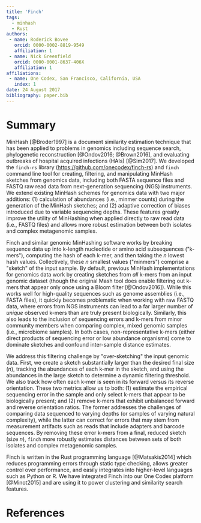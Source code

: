 ```yaml
---
title: 'Finch'
tags:
  - minhash
  - Rust
authors:
 - name: Roderick Bovee
   orcid: 0000-0002-8819-9549
   affiliation: 1
 - name: Nick Greenfield
   orcid: 0000-0001-8637-406X
   affiliation: 1
affiliations:
 - name: One Codex, San Francisco, California, USA
   index: 1
date: 24 August 2017
bibliography: paper.bib
---
```

# Summary


MinHash [@Broder1997] is a document similarity estimation technique that has been applied to problems in genomics including sequence search, phylogenetic reconstruction [@Ondov2016; @Brown2016], and evaluating outbreaks of hospital acquired infections (HAIs) [@Sim2017]. We developed the `finch-rs` library (https://github.com/onecodex/finch-rs) and `finch` command line tool for creating, filtering, and manipulating MinHash sketches from genomics data, including both FASTA sequence files and FASTQ raw read data from next-generation sequencing (NGS) instruments. We extend existing MinHash schemes for genomics data with two major additions: (1) calculation of abundances (i.e., minmer counts) during the generation of the MinHash sketches; and (2) adaptive correction of biases introduced due to variable sequencing depths. These features greatly improve the utility of MinHashing when applied directly to raw read data (i.e., FASTQ files) and allows more robust estimation between both isolates and complex metagenomic samples.

Finch and similar genomic MinHashing software works by breaking sequence data up into k-length nucleotide or amino acid subsequences ("k-mers"), computing the hash of each k-mer, and then taking the _n_ lowest hash values. Collectively, these _n_ smallest values ("minmers") comprise a "sketch" of the input sample. By default, previous MinHash implementations for genomics data work by creating sketches from _all_ k-mers from an input genomic dataset (though the original Mash tool does enable filtering out k-mers that appear only once using a Bloom filter [@Ondov2016]). While this works well for high-quality sequences such as genome assemblies (i.e., FASTA files), it quickly becomes problematic when working with raw FASTQ data, where errors from NGS instruments can lead to a far larger number of _unique_ observed k-mers than are truly present biologically. Similarly, this also leads to the inclusion of sequencing errors and k-mers from minor community members when comparing complex, mixed genomic samples (i.e., microbiome samples). In both cases, non-representative k-mers (either direct products of sequencing error or low abundance organisms) come to dominate sketches and confound inter-sample distance estimates.

We address this filtering challenge by "over-sketching" the input genomic data. First, we create a sketch substantially larger than the desired final size (_n_), tracking the abundances of each k-mer in the sketch, and using the abundances in the large sketch to determine a dynamic filtering threshold. We also track how often each k-mer is seen in its forward versus its reverse orientation. These two metrics allow us to both: (1) estimate the empirical sequencing error in the sample and only select k-mers that appear to be biologically present; and (2) remove k-mers that exhibit unbalanced forward and reverse orientation ratios. The former addresses the challenges of comparing data sequenced to varying depths (or samples of varying natural complexity), while the latter can correct for errors that may stem from measurement artifacts such as reads that include adapters and barcode sequences. By removing these error k-mers from a final, reduced sketch (size _n_), `finch` more robustly estimates distances between sets of both isolates and complex metagenomic samples.

Finch is written in the Rust programming language [@Matsakis2014] which reduces programming errors through static type checking, allows greater control over performance, and easily integrates into higher-level languages such as Python or R. We have integrated Finch into our One Codex platform [@Minot2015] and are using it to power clustering and similarity search features.


# References
